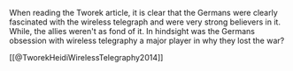 When reading the Tworek article, it is clear that the Germans were clearly fascinated with the wireless telegraph and were very strong believers in it. While, the allies weren't as fond of it. In hindsight was the Germans obsession with wireless telegraphy a major player in why they lost the war?

[[@TworekHeidiWirelessTelegraphy2014]]